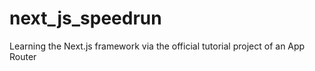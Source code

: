 # next_js_speedrun
Learning the Next.js framework via the official tutorial project of an App Router
